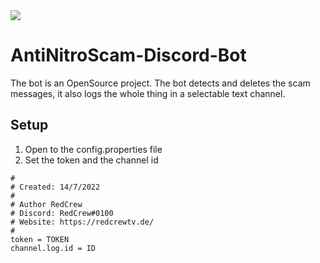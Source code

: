 <img src="https://redcrewtv.de/img/projects/discord_nitro_bot.png">

# AntiNitroScam-Discord-Bot
The bot is an OpenSource project. The bot detects and deletes the scam messages, it also logs the whole thing in a selectable text channel.

## Setup
1. Open to the config.properties file
2. Set the token and the channel id

```properties
#
# Created: 14/7/2022
#
# Author RedCrew
# Discord: RedCrew#0100
# Website: https://redcrewtv.de/
#
token = TOKEN
channel.log.id = ID
```
